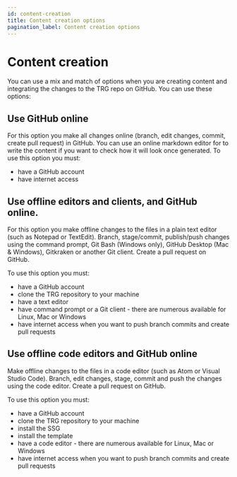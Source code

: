 ```yaml
---
id: content-creation
title: Content creation options
pagination_label: Content creation options
---
```


#  Content creation
You can use a mix and match of options when you are creating content and integrating the changes to the TRG repo on GitHub. You can use these options:

## Use GitHub online
For this option you make all changes online (branch, edit changes, commit, create pull request) in GitHub. You can use an online markdown editor for to write the content if you want to check how it will look once generated. To use this option you must:

- have a GitHub account
- have internet access


## Use offline editors and clients, and GitHub online.
For this option you make offline changes to the files in a plain text editor (such as Notepad or TextEdit). Branch, stage/commit, publish/push changes using the command prompt, Git Bash (Windows only), GitHub Desktop (Mac & Windows), Gitkraken or another Git client. Create a pull request on GitHub.

To use this option you must:

- have a GitHub account
- clone the TRG repository to your machine
- have a text editor
- have command prompt or a Git client - there are numerous available for Linux, Mac or Windows
- have internet access when you want to push branch commits and create pull requests


## Use offline code editors and GitHub online
Make offline changes to the files in a code editor (such as Atom or Visual Studio Code). Branch, edit changes, stage, commit and push the changes using the code editor. Create a pull request on GitHub.

To use this option you must:

- have a GitHub account
- clone the TRG repository to your machine
- install the SSG
- install the template
- have a code editor - there are numerous available for Linux, Mac or Windows
- have internet access when you want to push branch commits and create pull requests
